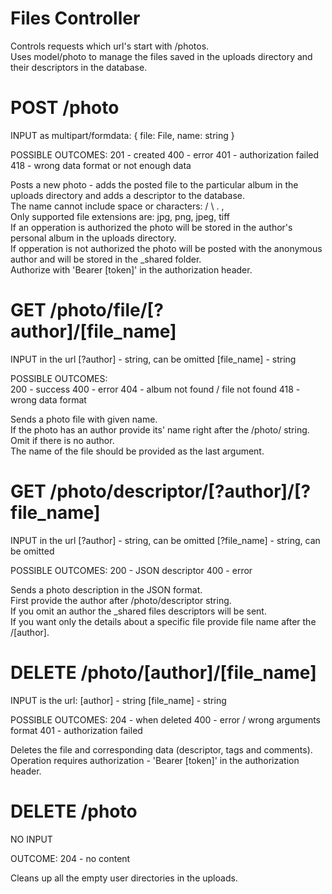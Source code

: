 # Files Controller
Controls requests which url's start with /photos.  
Uses model/photo to manage the files saved in the uploads directory and their descriptors in the database.  


# POST /photo  
 INPUT as multipart/formdata: 
{
    file: File,
    name: string
}  

POSSIBLE OUTCOMES:
    201 - created
    400 - error
    401 - authorization failed
    418 - wrong data format or not enough data


Posts a new photo - adds the posted file to the particular album in the uploads directory and adds a descriptor to the database.  
The name cannot include space or characters: / \ . ,  
Only supported file extensions are: jpg, png, jpeg, tiff  
If an opperation is authorized the photo will be stored in the author's personal album in the uploads directory.  
If opperation is not authorized the photo will be posted with the anonymous author and will be stored in the _shared folder.  
Authorize with 'Bearer [token]' in the authorization header.  

# GET /photo/file/[?author]/[file_name]
INPUT in the url
    [?author] - string, can be omitted
    [file_name] - string

POSSIBLE OUTCOMES:  
    200 - success
    400 - error
    404 - album not found / file not found
    418 - wrong data format


Sends a photo file with given name.  
If the photo has an author provide its' name right after the /photo/ string. Omit if there is no author.   
The name of the file should be provided as the last argument.  


# GET /photo/descriptor/[?author]/[?file_name]
INPUT in the url
    [?author] - string, can be omitted
    [?file_name] - string, can be omitted

POSSIBLE OUTCOMES:
    200 - JSON descriptor
    400 - error


Sends a photo description in the JSON format.  
First provide the author after /photo/descriptor string.  
If you omit an author the _shared files descriptors will be sent.  
If you want only the details about a specific file provide file name after the /[author].  


# DELETE /photo/[author]/[file_name]
INPUT is the url:
    [author] - string
    [file_name] - string

POSSIBLE OUTCOMES:
    204 - when deleted
    400 - error / wrong arguments format
    401 - authorization failed

Deletes the file and corresponding data (descriptor, tags and comments).  
Operation requires authorization - 'Bearer [token]' in the authorization header.    

# DELETE /photo
NO INPUT

OUTCOME:
    204 - no content

Cleans up all the empty user directories in the uploads.    